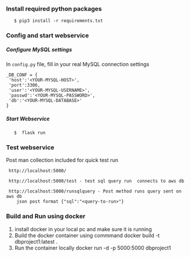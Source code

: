 ### Install required python packages

```
   $ pip3 install -r requirements.txt
```

### Config and start webservice

##### Configure MySQL settings

In ``config.py`` file, fill in your real MySQL connection settings

```
_DB_CONF = {
 'host':'<YOUR-MYSQL-HOST>',
 'port':3306,
 'user':'<YOUR-MYSQL-USERNAME>',
 'passwd':'<YOUR-MYSQL-PASSWORD>',
 'db':'<YOUR-MYSQL-DATABASE>'
}
```

##### Start Webservice

```
   $  flask run
```

### Test webservice 

Post man collection included for quick test run
```
 http://localhost:5000/
 
 http://localhost:5000/test - test sql query run  connects to aws db 
 
 http://localhost:5000/runsqlquery - Post method runs query sent on aws db
    json post format {"sql":"<query-to-run>"}

```
### Build and Run using docker 
1. install docker in your local pc and make sure it is running 
2. Build the docker container using commmand 
docker build -t dbproject1:latest .
3. Run the container locally 
docker run -d -p 5000:5000 dbproject1




